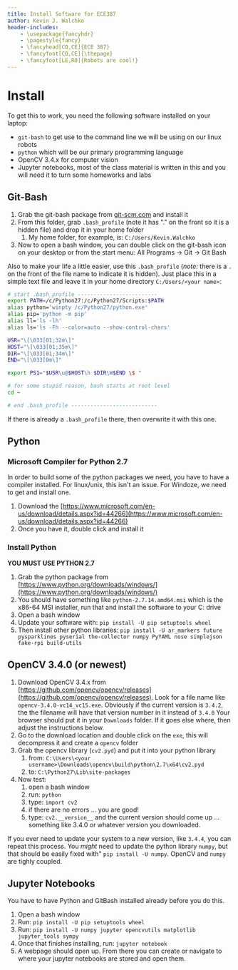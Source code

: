 ```yaml
---
title: Install Software for ECE387
author: Kevin J. Walchko
header-includes:
    - \usepackage{fancyhdr}
    - \pagestyle{fancy}
    - \fancyhead[CO,CE]{ECE 387}
    - \fancyfoot[CO,CE]{\thepage}
    - \fancyfoot[LE,RO]{Robots are cool!}
---
```


# Install

To get this to work, you need the following software installed on your laptop:

- `git-bash` to get use to the command line we will be using on our linux robots
- `python` which will be our primary programming language
- OpenCV 3.4.x for computer vision
- Jupyter notebooks, most of the class material is written in this and you will need it to turn some homeworks and labs

## Git-Bash

1. Grab the git-bash package from [git-scm.com](https://git-scm.com/download/win) and install it
1. From this folder, grab `.bash_profile` (note it has "." on the front so it is a hidden file) and drop it in your home folder
    1. My home folder, for example, is: `C:/Users/Kevin.Walchko`
1. Now to open a bash window, you can double click on the git-bash icon on your desktop or from the start menu: All Programs -> Git -> Git Bash

Also to make your life a little easier, use this `.bash_profile` (*note:* there
is a `.` on the front of the file name to indicate it is hidden). Just place this
in a simple text file and leave it in your home directory `C:/Users/<your name>`:

```bash
# start .bash_profile -------------------------
export PATH=/c/Python27:/c/Python27/Scripts:$PATH
alias python='winpty /c/Python27/python.exe'
alias pip='python -m pip'
alias ll='ls -lh'
alias ls='ls -Fh --color=auto --show-control-chars'

USR="\[\033[01;32m\]"
HOST="\[\033[01;35m\]"
DIR="\[\033[01;34m\]"
END="\[\033[0m\]"

export PS1="$USR\u@$HOST\h $DIR\W$END \$ "

# for some stupid reason, bash starts at root level
cd ~

# end .bash_profile ---------------------------
```

If there is already a `.bash_profile` there, then overwrite it with this one.

## Python

### Microsoft Compiler for Python 2.7

In order to build some of the python packages we need, you have to have a compiler
installed. For linux/unix, this isn't an issue. For Windoze, we need to get and
install one.

1. Download the [https://www.microsoft.com/en-us/download/details.aspx?id=44266](https://www.microsoft.com/en-us/download/details.aspx?id=44266)
1. Once you have it, double click and install it

### Install Python

**YOU MUST USE PYTHON 2.7**

1. Grab the python package from [https://www.python.org/downloads/windows/](https://www.python.org/downloads/windows/)
1. You should have something like `python-2.7.14.amd64.msi` which is the x86-64 MSI
installer, run that and install the software to your C: drive
1. Open a bash window
1. Update your software with: `pip install -U pip setuptools wheel`
1. Then install other python libraries: `pip install -U ar_markers future pysparklines pyserial the-collector numpy PyYAML nose simplejson fake-rpi build-utils`

## OpenCV 3.4.0 (or newest)

1. Download OpenCV 3.4.x from [https://github.com/opencv/opencv/releases](https://github.com/opencv/opencv/releases). Look for a file name like `opencv-3.4.0-vc14_vc15.exe`. Obviously if the current version is `3.4.2`, the the filename will have that version number in it instead of `3.4.0` Your browser should put it in your `Downloads` folder. If it goes else where, then adjust the instructions below.
1. Go to the download location and double click on the `exe`, this will decompress it and create a `opencv` folder
1. Grab the opencv library (`cv2.pyd`) and put it into your python library
    1. from: `C:\Users\<your username>\Downloads\opencv\build\python\2.7\x64\cv2.pyd`
    1. to: `C:\Python27\Lib\site-packages`
1. Now test:
    1. open a bash window
    1. run: `python`
    1. type: `import cv2`
    1. if there are no errors ... you are good!
    1. type: `cv2.__version__` and the current version should come up ... something like 3.4.0 or whatever version you downloaded.

If you ever need to update your system to a new version, like `3.4.4`, you can repeat this process. You *might* need to update the python library `numpy`, but that should be easily fixed with" `pip install -U numpy`. OpenCV and `numpy` are tighly coupled.

## Jupyter Notebooks

You have to have Python and GitBash installed already before you do this.

1. Open a bash window
1. Run: `pip install -U pip setuptools wheel`
1. Run: `pip install -U numpy jupyter opencvutils matplotlib jupyter_tools sympy`
1. Once that finishes installing, run: `jupyter notebook`
1. A webpage should open up. From there you can create or
   navigate to where your jupyter notebooks are stored and open them.
